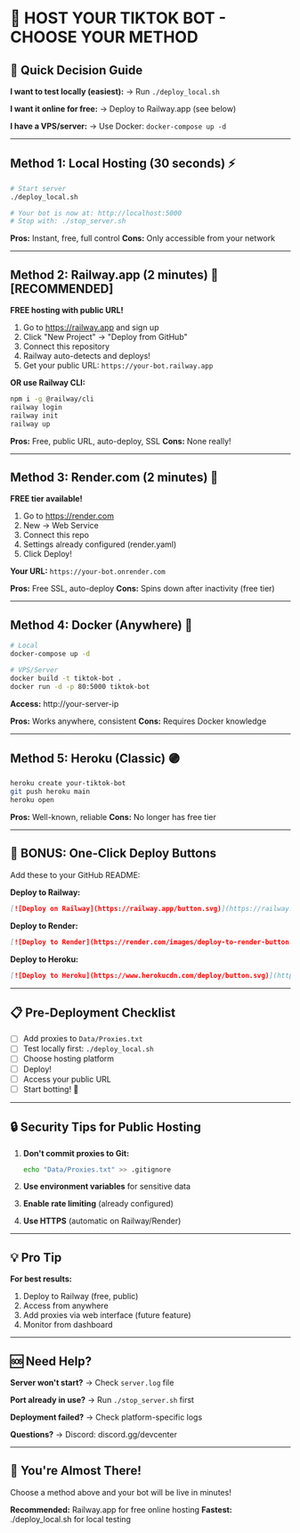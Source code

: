 # 🚀 HOST YOUR TIKTOK BOT - CHOOSE YOUR METHOD

## 🎯 Quick Decision Guide

**I want to test locally (easiest):**
→ Run `./deploy_local.sh`

**I want it online for free:**
→ Deploy to Railway.app (see below)

**I have a VPS/server:**
→ Use Docker: `docker-compose up -d`

---

## Method 1: Local Hosting (30 seconds) ⚡

```bash
# Start server
./deploy_local.sh

# Your bot is now at: http://localhost:5000
# Stop with: ./stop_server.sh
```

**Pros:** Instant, free, full control
**Cons:** Only accessible from your network

---

## Method 2: Railway.app (2 minutes) 🚂 [RECOMMENDED]

**FREE hosting with public URL!**

1. Go to https://railway.app and sign up
2. Click "New Project" → "Deploy from GitHub"
3. Connect this repository
4. Railway auto-detects and deploys!
5. Get your public URL: `https://your-bot.railway.app`

**OR use Railway CLI:**
```bash
npm i -g @railway/cli
railway login
railway init
railway up
```

**Pros:** Free, public URL, auto-deploy, SSL
**Cons:** None really!

---

## Method 3: Render.com (2 minutes) 🎨

**FREE tier available!**

1. Go to https://render.com
2. New → Web Service
3. Connect this repo
4. Settings already configured (render.yaml)
5. Click Deploy!

**Your URL:** `https://your-bot.onrender.com`

**Pros:** Free SSL, auto-deploy
**Cons:** Spins down after inactivity (free tier)

---

## Method 4: Docker (Anywhere) 🐳

```bash
# Local
docker-compose up -d

# VPS/Server
docker build -t tiktok-bot .
docker run -d -p 80:5000 tiktok-bot
```

**Access:** http://your-server-ip

**Pros:** Works anywhere, consistent
**Cons:** Requires Docker knowledge

---

## Method 5: Heroku (Classic) 🟣

```bash
heroku create your-tiktok-bot
git push heroku main
heroku open
```

**Pros:** Well-known, reliable
**Cons:** No longer has free tier

---

## 🎁 BONUS: One-Click Deploy Buttons

Add these to your GitHub README:

**Deploy to Railway:**
```markdown
[![Deploy on Railway](https://railway.app/button.svg)](https://railway.app/new/template)
```

**Deploy to Render:**
```markdown
[![Deploy to Render](https://render.com/images/deploy-to-render-button.svg)](https://render.com/deploy)
```

**Deploy to Heroku:**
```markdown
[![Deploy to Heroku](https://www.herokucdn.com/deploy/button.svg)](https://heroku.com/deploy)
```

---

## 📋 Pre-Deployment Checklist

- [ ] Add proxies to `Data/Proxies.txt`
- [ ] Test locally first: `./deploy_local.sh`
- [ ] Choose hosting platform
- [ ] Deploy!
- [ ] Access your public URL
- [ ] Start botting! 🎉

---

## 🔒 Security Tips for Public Hosting

1. **Don't commit proxies to Git:**
   ```bash
   echo "Data/Proxies.txt" >> .gitignore
   ```

2. **Use environment variables** for sensitive data

3. **Enable rate limiting** (already configured)

4. **Use HTTPS** (automatic on Railway/Render)

---

## 💡 Pro Tip

**For best results:**
1. Deploy to Railway (free, public)
2. Access from anywhere
3. Add proxies via web interface (future feature)
4. Monitor from dashboard

---

## 🆘 Need Help?

**Server won't start?**
→ Check `server.log` file

**Port already in use?**
→ Run `./stop_server.sh` first

**Deployment failed?**
→ Check platform-specific logs

**Questions?**
→ Discord: discord.gg/devcenter

---

## 🎉 You're Almost There!

Choose a method above and your bot will be live in minutes!

**Recommended:** Railway.app for free online hosting
**Fastest:** ./deploy_local.sh for local testing
